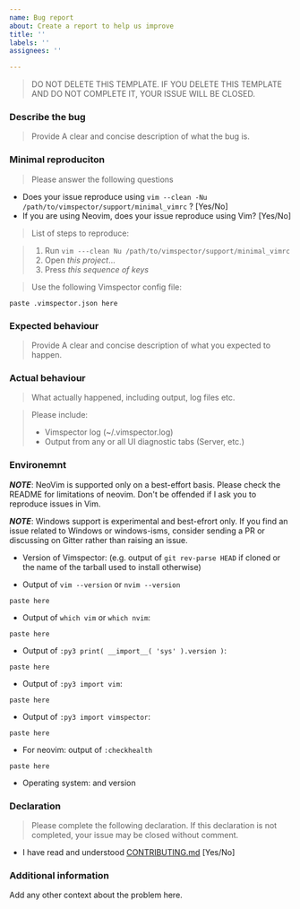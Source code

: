 ```yaml
---
name: Bug report
about: Create a report to help us improve
title: ''
labels: ''
assignees: ''

---
```


> DO NOT DELETE THIS TEMPLATE. IF YOU DELETE THIS TEMPLATE AND DO NOT COMPLETE IT, YOUR ISSUE WILL BE CLOSED.

### Describe the bug

> Provide A clear and concise description of what the bug is.

### Minimal reproduciton

> Please answer the following questions

* Does your issue reproduce using `vim --clean -Nu /path/to/vimspector/support/minimal_vimrc` ? \[Yes/No]
* If you are using Neovim, does your issue reproduce using Vim? \[Yes/No]

> List of steps to reproduce:

> 1. Run `vim ---clean Nu /path/to/vimspector/support/minimal_vimrc`
> 2. Open _this project_...
> 3. Press _this sequence of keys_

> Use the following Vimspector config file:

```
paste .vimspector.json here
```

### Expected behaviour

> Provide A clear and concise description of what you expected to happen.

### Actual behaviour

> What actually happened, including output, log files etc.

> Please include:
> * Vimspector log (~/.vimspector.log)
> * Output from any or all UI diagnostic tabs (Server, etc.)

### Environemnt

***NOTE***: NeoVim is supported only on a best-effort basis. Please check the README
for limitations of neovim. Don't be offended if I ask you to reproduce issues in
Vim.

***NOTE***: Windows support is experimental and best-efrort only. If you find an
issue related to Windows or windows-isms, consider sending a PR or
discussing on Gitter rather than raising an issue.

* Version of Vimspector: (e.g. output of `git rev-parse HEAD` if cloned or the
  name of the tarball used to install otherwise)

* Output of `vim --version` or `nvim --version`

```
paste here
```

* Output of `which vim` or `which nvim`:

```
paste here
```

* Output of `:py3 print( __import__( 'sys' ).version )`:

```
paste here
```

* Output of `:py3 import vim`:

```
paste here
```

* Output of `:py3 import vimspector`:

```
paste here
```


* For neovim: output of `:checkhealth`

```
paste here
```

* Operating system: <linux or macOS> and version
  
### Declaration

> Please complete the following declaration. If this declaration is not completed, your issue may be closed without comment.

* I have read and understood [CONTRIBUTING.md](https://github.com/puremourning/vimspector/blob/master/CONTRIBUTING.md) \[Yes/No]


### Additional information

Add any other context about the problem here.
